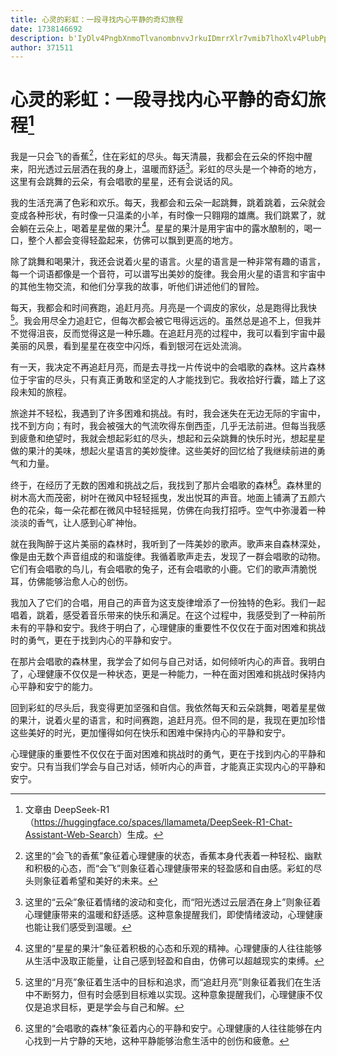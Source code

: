 ```yaml
---
title: 心灵的彩虹：一段寻找内心平静的奇幻旅程
date: 1738146692
description: b'IyDlv4PngbXnmoTlvanombnvvJrkuIDmrrXlr7vmib7lhoXlv4PlubPpnZnnmoTlpYflubvml4XnqItbXjFdCgpbXjFdOiDmlofnq6DnlLEgRGVlcFNlZWstUjHvvIg8aHR0cHM6Ly9odWdnaW5nZmFjZS5jby9zcGFjZXMvbGxhbWFtZXRhL0RlZXBTZWVrLVIxLUNoYXQtQXNzaXN0YW50LVdlYi1TZWFyY2g+'
author: 371511
---
```


# 心灵的彩虹：一段寻找内心平静的奇幻旅程[^1]

[^1]: 文章由 DeepSeek-R1（<https://huggingface.co/spaces/llamameta/DeepSeek-R1-Chat-Assistant-Web-Search>）生成。

我是一只会飞的香蕉[^2]，住在彩虹的尽头。每天清晨，我都会在云朵的怀抱中醒来，阳光透过云层洒在我的身上，温暖而舒适[^3]。彩虹的尽头是一个神奇的地方，这里有会跳舞的云朵，有会唱歌的星星，还有会说话的风。

[^2]: 这里的“会飞的香蕉”象征着心理健康的状态，香蕉本身代表着一种轻松、幽默和积极的心态，而“会飞”则象征着心理健康带来的轻盈感和自由感。彩虹的尽头则象征着希望和美好的未来。

[^3]: 这里的“云朵”象征着情绪的波动和变化，而“阳光透过云层洒在身上”则象征着心理健康带来的温暖和舒适感。这种意象提醒我们，即使情绪波动，心理健康也能让我们感受到温暖。

我的生活充满了色彩和欢乐。每天，我都会和云朵一起跳舞，跳着跳着，云朵就会变成各种形状，有时像一只温柔的小羊，有时像一只翱翔的雄鹰。我们跳累了，就会躺在云朵上，喝着星星做的果汁[^4]。星星的果汁是用宇宙中的露水酿制的，喝一口，整个人都会变得轻盈起来，仿佛可以飘到更高的地方。

[^4]: 这里的“星星的果汁”象征着积极的心态和乐观的精神。心理健康的人往往能够从生活中汲取正能量，让自己感到轻盈和自由，仿佛可以超越现实的束缚。

除了跳舞和喝果汁，我还会说着火星的语言。火星的语言是一种非常有趣的语言，每一个词语都像是一个音符，可以谱写出美妙的旋律。我会用火星的语言和宇宙中的其他生物交流，和他们分享我的故事，听他们讲述他们的冒险。

每天，我都会和时间赛跑，追赶月亮。月亮是一个调皮的家伙，总是跑得比我快[^5]。我会用尽全力追赶它，但每次都会被它甩得远远的。虽然总是追不上，但我并不觉得沮丧，反而觉得这是一种乐趣。在追赶月亮的过程中，我可以看到宇宙中最美丽的风景，看到星星在夜空中闪烁，看到银河在远处流淌。

[^5]: 这里的“月亮”象征着生活中的目标和追求，而“追赶月亮”则象征着我们在生活中不断努力，但有时会感到目标难以实现。这种意象提醒我们，心理健康不仅仅是追求目标，更是学会与自己和解。

有一天，我决定不再追赶月亮，而是去寻找一片传说中的会唱歌的森林。这片森林位于宇宙的尽头，只有真正勇敢和坚定的人才能找到它。我收拾好行囊，踏上了这段未知的旅程。

旅途并不轻松，我遇到了许多困难和挑战。有时，我会迷失在无边无际的宇宙中，找不到方向；有时，我会被强大的气流吹得东倒西歪，几乎无法前进。但每当我感到疲惫和绝望时，我就会想起彩虹的尽头，想起和云朵跳舞的快乐时光，想起星星做的果汁的美味，想起火星语言的美妙旋律。这些美好的回忆给了我继续前进的勇气和力量。

终于，在经历了无数的困难和挑战之后，我找到了那片会唱歌的森林[^6]。森林里的树木高大而茂密，树叶在微风中轻轻摇曳，发出悦耳的声音。地面上铺满了五颜六色的花朵，每一朵花都在微风中轻轻摇晃，仿佛在向我打招呼。空气中弥漫着一种淡淡的香气，让人感到心旷神怡。

[^6]: 这里的“会唱歌的森林”象征着内心的平静和安宁。心理健康的人往往能够在内心找到一片宁静的天地，这种平静能够治愈生活中的创伤和疲惫。

就在我陶醉于这片美丽的森林时，我听到了一阵美妙的歌声。歌声来自森林深处，像是由无数个声音组成的和谐旋律。我循着歌声走去，发现了一群会唱歌的动物。它们有会唱歌的鸟儿，有会唱歌的兔子，还有会唱歌的小鹿。它们的歌声清脆悦耳，仿佛能够治愈人心的创伤。

我加入了它们的合唱，用自己的声音为这支旋律增添了一份独特的色彩。我们一起唱着，跳着，感受着音乐带来的快乐和满足。在这个过程中，我感受到了一种前所未有的平静和安宁。我终于明白了，心理健康的重要性不仅仅在于面对困难和挑战时的勇气，更在于找到内心的平静和安宁。

在那片会唱歌的森林里，我学会了如何与自己对话，如何倾听内心的声音。我明白了，心理健康不仅仅是一种状态，更是一种能力，一种在面对困难和挑战时保持内心平静和安宁的能力。

回到彩虹的尽头后，我变得更加坚强和自信。我依然每天和云朵跳舞，喝着星星做的果汁，说着火星的语言，和时间赛跑，追赶月亮。但不同的是，我现在更加珍惜这些美好的时光，更加懂得如何在快乐和困难中保持内心的平静和安宁。

心理健康的重要性不仅仅在于面对困难和挑战时的勇气，更在于找到内心的平静和安宁。只有当我们学会与自己对话，倾听内心的声音，才能真正实现内心的平静和安宁。
